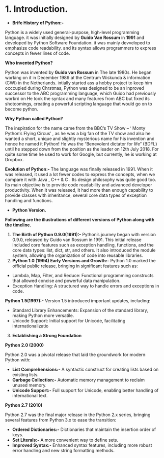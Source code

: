 # 1. Introduction.
- **Brife History of Python:-**
  
Python is a widely used general-purpose, high-level programming language. it was initially designed by **Guido Van Rossum** in **1991** and developed by Python Software Foundation. it was mainly devveloped to emphasize code readability. and its syntax allows programmers to express concepts in fewer lines of code.

**Who invented Python?**

Python was invented by **Guido van Rossum** in The late 1980s. He  began working on it in December 1989 at the Centrum Wiskunda  & information (CWI) in the Netherlands. intially started ass a hobby project to keep him occcupied during Chrstmas, Python was designed to be an inproved successor to the ABC programming language, which Guido had previously workrd on He took the syntax and many features from ABC but fixed its shotcomings, creating a powerful scripting language that would go on to become python.

**Why Python called Python?**

The inspiration for the name came from the BBC’s TV Show – ‘ Monty Python’s Flying Circus’ , as he was a big fan of the TV show and also he wanted a short, unique and slightly mysterious name for his invention and hence he named it Python! He was the “Benevolent dictator for life” (BDFL) until he stepped down from the position as the leader on 12th July 2018. For quite some time he used to work for Google, but currently, he is working at Dropbox.

**Evolution of Python:-**
The language was finally released in 1991. When it was released, it used a lot fewer codes to express the concepts, when we compare it with Java , C++ & C . Its design philosophy was quite good too. Its main objective is to provide code readability and advanced developer productivity. When it was released, it had more than enough capability to provide classes with inheritance, several core data types of exception handling and functions.

+  **Python Version.**
  
**Following are the illustrations of different versions of Python along with the timeline.**

1. **The Birth of Python 0.9.0(1991):-** Python’s journey began with version 0.9.0, released by Guido van Rossum in 1991. This initial release included core features such as exception handling, functions, and the core data types: list, dict, str, and others. It also introduced the module system, allowing the organization of code into reusable libraries.
2. **Python 1.0 (1994) Early Versions and Growth:-** Python 1.0 marked the official public release, bringing in significant features such as:

+ Lambda, Map, Filter, and Reduce: Functional programming constructs that allowed concise and powerful data manipulation.
+ Exception Handling: A structured way to handle errors and exceptions in code.
  
**Python 1.5(1997):-** Version 1.5 introduced important updates, including:

- Standard Library Enhancements: Expansion of the standard library, making Python more versatile.
- Unicode Support: Initial support for Unicode, facilitating internationalizatio
3. **Establishing a Strong Foundation**
  
**Python 2.0 (2000)**

Python 2.0 was a pivotal release that laid the groundwork for modern Python with:

- **List Comprehensions:-** A syntactic construct for creating lists based on existing lists.
- **Garbage Collection:-** Automatic memory management to reclaim unused memory.
- **Unicode Support:-** Full support for Unicode, enabling better handling of international text.
  
**Python 2.7 (2010)**
  
Python 2.7 was the final major release in the Python 2.x series, bringing several features from Python 3.x to ease the transition:

- **Ordered Dictionaries:-** Dictionaries that maintain the insertion order of keys.
- **Set Literals:-** A more convenient way to define sets.
- **Improved Syntax:-** Enhanced syntax features, including more robust error handling and new string formatting methods.
